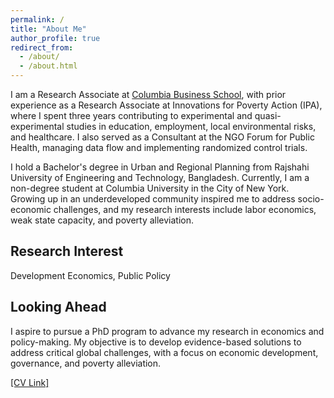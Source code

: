 ```yaml
---
permalink: /
title: "About Me"
author_profile: true
redirect_from: 
  - /about/
  - /about.html
---
```

I am a Research Associate at [Columbia Business School](https://business.columbia.edu/), with prior experience as a Research Associate at Innovations for Poverty Action (IPA), where I spent three years contributing to experimental and quasi-experimental studies in education, employment, local environmental risks, and healthcare. I also served as a Consultant at the NGO Forum for Public Health, managing data flow and implementing randomized control trials.

I hold a Bachelor's degree in Urban and Regional Planning from Rajshahi University of Engineering and Technology, Bangladesh. Currently, I am a non-degree student at Columbia University in the City of New York. Growing up in an underdeveloped community inspired me to address socio-economic challenges, and my research interests include labor economics, weak state capacity, and poverty alleviation.

Research Interest
------
Development Economics, Public Policy

Looking Ahead
------
I aspire to pursue a PhD program to advance my research in economics and policy-making. My objective is to develop evidence-based solutions to address critical global challenges, with a focus on economic development, governance, and poverty alleviation.

[[CV Link]](https://drive.google.com/file/d/1lVTsSYjjoIWkbQRWHs464G3oR9qTVac4/view?usp=sharing)
